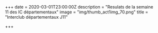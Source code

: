 +++
date = 2020-03-01T23:00:00Z
description = "Resulats de la semaine 11 des IC départementaux"
image = "img/thumb_act1img_70.png"
title = "Interclub départementaux J11"

+++
